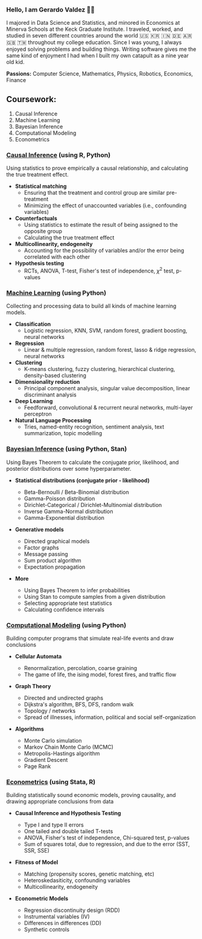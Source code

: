 ### Hello, I am Gerardo Valdez 👋🏼

I majored in Data Science and Statistics, and minored in Economics at Minerva Schools at the Keck Graduate Institute. I traveled, worked, and studied in seven different countries around the world 🇺🇸 🇰🇷 🇮🇳 🇩🇪 🇦🇷 🇬🇧 🇹🇼 throughout my college education. Since I was young, I always enjoyed solving problems and building things. Writing software gives me the same kind of enjoyment I had when I built my own catapult as a nine year old kid.

**Passions:** Computer Science, Mathematics, Physics, Robotics, Economics, Finance


## Coursework:

1. Causal Inference
2. Machine Learning
3. Bayesian Inference
4. Computational Modeling
5. Econometrics

### [Causal Inference](#Causal-Inference) (using R, Python)

Using statistics to prove empirically a causal relationship, and calculating the true treatment effect.

- **Statistical matching**
    * Ensuring that the treatment and control group are similar pre-treatment
    * Minimizing the effect of unaccounted variables (i.e., confounding variables)
- **Counterfactuals**
    * Using statistics to estimate the result of being assigned to the opposite group
    * Calculating the true treatment effect
- **Multicollinearity, endogeneity**
    * Accounting for the possibility of variables and/or the error being correlated with each other
- **Hypothesis testing** 
    * RCTs, ANOVA, T-test, Fisher's test of independence, $\chi^{2}$ test, p-values
    
    
### [Machine Learning](#Machine-Learning) (using Python)


Collecting and processing data to build all kinds of machine learning models.

 - **Classification**
    * Logistic regression, KNN, SVM, random forest, gradient boosting, neural networks
 - **Regression**
    * Linear & multiple regression, random forest, lasso & ridge regression, neural networks
 - **Clustering**
    * K-means clustering, fuzzy clustering, hierarchical clustering, density-based clustering 
 - **Dimensionality reduction**
    * Principal component analysis, singular value decomposition, linear discriminant analysis
 - **Deep Learning**
    * Feedforward, convolutional & recurrent neural networks, multi-layer perceptron
 - **Natural Language Processing**
    * Tries, named-entity recognition, sentiment analysis, text summarization, topic modelling
    
    
### [Bayesian Inference](#Bayesian-Inference) (using Python, Stan)

Using Bayes Theorem to calculate the conjugate prior, likelihood, and posterior distributions over some hyperparameter.
 
 - **Statistical distributions (conjugate prior - likelihood)**
    * Beta-Bernoulli / Beta-Binomial distribution
    * Gamma-Poisson distribution
    * Dirichlet-Categorical / Dirichlet-Multinomial distribution
    * Inverse Gamma-Normal distribution
    * Gamma-Exponential distribution
    
    
 - **Generative models**
    * Directed graphical models
    * Factor graphs
    * Message passing
    * Sum product algorithm
    * Expectation propagation
    
    
 - **More**
    * Using Bayes Theorem to infer probabilities
    * Using Stan to compute samples from a given distribution
    * Selecting appropriate test statistics
    * Calculating confidence intervals


### [Computational Modeling](#Computational-Modeling) (using Python)

Building computer programs that simulate real-life events and draw conclusions

 - **Cellular Automata**
    * Renormalization, percolation, coarse graining
    * The game of life, the ising model, forest fires, and traffic flow
    
    
 - **Graph Theory**
    * Directed and undirected graphs
    * Dijkstra's algorithm, BFS, DFS, random walk
    * Topology / networks
    * Spread of illnesses, information, political and social self-organization
    
    
 - **Algorithms**
    * Monte Carlo simulation
    * Markov Chain Monte Carlo (MCMC)
    * Metropolis-Hastings algorithm
    * Gradient Descent
    * Page Rank
    
    
### [Econometrics](#Econometrics) (using Stata, R)

Building statistically sound economic models, proving causality, and drawing appropriate conclusions from data

 - **Causal Inference and Hypothesis Testing**
    * Type I and type II errors
    * One tailed and double tailed T-tests
    * ANOVA, Fisher's test of independence, Chi-squared test, p-values
    * Sum of squares total, due to regression, and due to the error (SST, SSR, SSE)
    
    
 - **Fitness of Model**
    * Matching (propensity scores, genetic matching, etc)
    * Heteroskedasiticity, confounding variables 
    * Multicollinearity, endogeneity
    
    
 - **Econometric Models**
    * Regression discontinuity design (RDD)
    * Instrumental variables (IV)
    * Differences in differences (DD)
    * Synthetic controls
    
    
<!--
**GeraValdez/GeraValdez** is a ✨ _special_ ✨ repository because its `README.md` (this file) appears on your GitHub profile.

Here are some ideas to get you started:

- 🔭 I’m currently working on ...
- 🌱 I’m currently learning ...
- 👯 I’m looking to collaborate on ...
- 🤔 I’m looking for help with ...
- 💬 Ask me about ...
- 📫 How to reach me: ...
- 😄 Pronouns: ...
- ⚡ Fun fact: ...
-->
